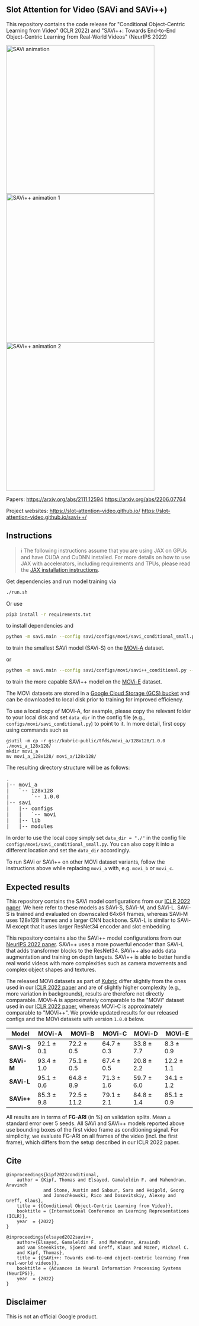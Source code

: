 ## Slot Attention for Video (SAVi and SAVi++)

This repository contains the code release for "Conditional Object-Centric
Learning from Video" (ICLR 2022) and "SAVi++: Towards End-to-End Object-Centric
Learning from Real-World Videos" (NeurIPS 2022)


<img src="savi.gif" alt="SAVi animation" width="400"/>

<br />

<img src="savi++_1.gif" alt="SAVi++ animation 1" width="400"/>

<img src="savi++_2.gif" alt="SAVi++ animation 2" width="400"/>

Papers:
https://arxiv.org/abs/2111.12594
https://arxiv.org/abs/2206.07764

Project websites:
https://slot-attention-video.github.io/
https://slot-attention-video.github.io/savi++/

## Instructions
> ℹ️ The following instructions assume that you are using JAX on GPUs and have CUDA and CuDNN installed. For more details on how to use JAX with accelerators, including requirements and TPUs, please read the [JAX installation instructions](https://github.com/google/jax#installation).

Get dependencies and run model training via
```sh
./run.sh
```

Or use
```sh
pip3 install -r requirements.txt
```
to install dependencies and
```sh
python -m savi.main --config savi/configs/movi/savi_conditional_small.py --workdir tmp/
```
to train the smallest SAVi model (SAVi-S) on the [MOVi-A](https://github.com/google-research/kubric/blob/main/challenges/movi/README.md) dataset.

or

```sh
python -m savi.main --config savi/configs/movi/savi++_conditional.py --workdir tmp/
```
to train the more capable SAVi++ model on the [MOVi-E](https://github.com/google-research/kubric/blob/main/challenges/movi/README.md) dataset.

The MOVi datasets are stored in a [Google Cloud Storage (GCS) bucket](https://console.cloud.google.com/storage/browser/kubric-public/tfds)
and can be downloaded to local disk prior to training for improved efficiency.

To use a local copy of MOVi-A, for example, please copy the relevant folder to your local disk and set `data_dir` in the config file (e.g., `configs/movi/savi_conditional.py`) to point to it.  In more detail, first copy using commands such as

```
gsutil -m cp -r gs://kubric-public/tfds/movi_a/128x128/1.0.0 ./movi_a_128x128/
mkdir movi_a
mv movi_a_128x128/ movi_a/128x128/
```

The resulting directory structure will be as follows:
<pre>
.
|-- movi_a
|   `-- 128x128
|       `-- 1.0.0
|-- savi
|   |-- configs
|   |   `-- movi
|   |-- lib
|   |-- modules
</pre>

In order to use the local copy simply set `data_dir = "./"` in the config file `configs/movi/savi_conditional_small.py`. You can also copy it into a different location and set the `data_dir` accordingly.

To run SAVi or SAVi++ on other MOVi dataset variants, follow the instructions above while replacing `movi_a` with, e.g. `movi_b` or `movi_c`.

## Expected results

This repository contains the SAVi model configurations from our [ICLR 2022 paper](https://arxiv.org/abs/2111.12594). We here refer to these models as SAVi-S, SAVi-M, and SAVi-L. SAVi-S is trained and evaluated on downscaled 64x64 frames, whereas SAVi-M uses 128x128 frames and a larger CNN backbone. SAVi-L is similar to SAVi-M except that it uses larger ResNet34 encoder and slot embedding.

This repository contains also the SAVi++ model configurations from our [NeurIPS 2022 paper](https://arxiv.org/abs/2206.07764). SAVi++ uses a more powerful encoder than SAVi-L that adds transformer blocks to the ResNet34. SAVi++ also adds data augmentation and training on depth targets. SAVi++ is able to better handle real world videos with more complexities such as camera movements and complex object shapes and textures.

The released MOVi datasets as part of [Kubric](https://github.com/google-research/kubric/) differ slightly from the ones used in our [ICLR 2022 paper](https://arxiv.org/abs/2111.12594) and are of slightly higher complexity (e.g., more variation in backgrounds), results are therefore not directly comparable. MOVi-A is approximately comparable to the "MOVi" dataset used in our [ICLR 2022 paper](https://arxiv.org/abs/2111.12594), whereas MOVi-C is approximately comparable to "MOVi++". We provide updated results for our released configs and the MOVi datasets with version `1.0.0` below.

| Model      | MOVi-A      | MOVi-B      | MOVi-C     | MOVi-D     | MOVi-E    |
|------------|-------------|-------------|------------|------------|-----------|
| **SAVi-S** | 92.1 ± 0.1  | 72.2 ± 0.5  | 64.7 ± 0.3 | 33.8 ± 7.7 | 8.3 ± 0.9 |
| **SAVi-M** | 93.4 ± 1.0  | 75.1 ± 0.5  | 67.4 ± 0.5 | 20.8 ± 2.2 | 12.2 ± 1.1|
| **SAVi-L** | 95.1 ± 0.6  | 64.8 ± 8.9  | 71.3 ± 1.6 | 59.7 ± 6.0 | 34.1 ± 1.2|
| **SAVi++** | 85.3 ± 9.8  | 72.5 ± 11.2 | 79.1 ± 2.1 | 84.8 ± 1.4 | 85.1 ± 0.9|


All results are in terms of **FG-ARI** (in %) on validation splits. Mean ± standard error over 5 seeds. All SAVi and SAVi++ models reported above use bounding boxes of the first video frame as conditioning signal. For simplicity, we evaluate FG-ARI on all frames of the video (incl. the first frame), which differs from the setup described in our ICLR 2022 paper.

## Cite

```
@inproceedings{kipf2022conditional,
    author = {Kipf, Thomas and Elsayed, Gamaleldin F. and Mahendran, Aravindh
              and Stone, Austin and Sabour, Sara and Heigold, Georg
              and Jonschkowski, Rico and Dosovitskiy, Alexey and Greff, Klaus},
    title = {{Conditional Object-Centric Learning from Video}},
    booktitle = {International Conference on Learning Representations (ICLR)},
    year  = {2022}
}
```

```
@inproceedings{elsayed2022savi++,
    author={Elsayed, Gamaleldin F. and Mahendran, Aravindh
    and van Steenkiste, Sjoerd and Greff, Klaus and Mozer, Michael C.
    and Kipf, Thomas},
    title = {{SAVi++: Towards end-to-end object-centric learning from real-world videos}},
    booktitle = {Advances in Neural Information Processing Systems (NeurIPS)},
    year  = {2022}
}
```

## Disclaimer
This is not an official Google product.
